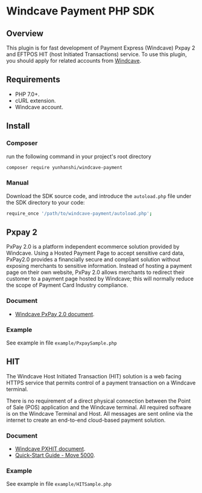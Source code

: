 # Windcave Payment PHP SDK
## Overview
This plugin is for fast development of Payment Express (Windcave) Pxpay 2 and EFTPOS HIT (host Initiated Transactions) service.
To use this plugin, you should apply for related accounts from [Windcave](https://www.windcave.com/).

## Requirements
- PHP 7.0+.
- cURL extension.
- Windcave account.

## Install
### Composer
run the following command in your project's root directory
```bash
composer require yunhanshi/windcave-payment
```

### Manual
Download the SDK source code, and introduce the `autoload.php` file under the SDK directory to your code:
```bash
require_once '/path/to/windcave-payment/autoload.php';
```

## Pxpay 2
PxPay 2.0 is a platform independent ecommerce solution provided by Windcave. Using a Hosted Payment Page to accept sensitive card data, PxPay2.0 provides a financially secure and compliant solution without exposing merchants to sensitive information. Instead of hosting a payment page on their own website, PxPay 2.0 allows merchants to redirect their customer to a payment page hosted by Windcave; this will normally reduce the scope of Payment Card Industry compliance.

### Document
- [Windcave PxPay 2.0 document](https://www.windcave.com/developer-e-commerce-hosted-pxpay).

### Example
See example in file `example/PxpaySample.php`

## HIT
The Windcave Host Initiated Transaction (HIT) solution is a web facing HTTPS service that permits control of a payment transaction on a Windcave terminal.

There is no requirement of a direct physical connection between the Point of Sale (POS) application and the Windcave terminal. All required software is on the Windcave Terminal and Host. All messages are sent online via the internet to create an end-to-end cloud-based payment solution.

### Document
- [Windcave PXHIT document](https://www.windcave.com/Document/PXHIT.pdf).
- [Quick-Start Guide - Move 5000](https://www.windcave.com/Document/Move5000_QSG_v1.1.pdf).

### Example
See example in file `example/HITSample.php`
